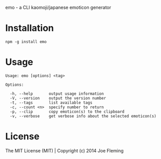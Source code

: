 emo - a CLI kaomoji/japanese emoticon generator

# Installation

`npm -g install emo`

# Usage

```
Usage: emo [options] <tag>

Options:

  -h, --help       output usage information
  -V, --version    output the version number
  -t, --tags       list available tags
  -c, --count <n>  specify number to return
  -p, --clip       copy emoticon(s) to the clipboard
  -v, --verbose    get verbose info about the selected emoticon(s)
```

# License

The MIT License (MIT) | Copyright (c) 2014 Joe Fleming
